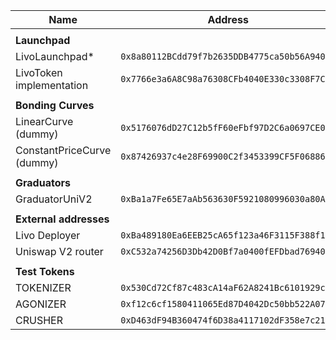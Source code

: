 | **Name**                   | **Address**                                  |
| -------------------------- | -------------------------------------------- |
|                            |
| **Launchpad**              |
| LivoLaunchpad*             | `0x8a80112BCdd79f7b2635DDB4775ca50b56A940B2` |
| LivoToken implementation   | `0x7766e3a6A8C98a76308CFb4040E330c3308F7C73` |
|                            |
| **Bonding Curves**         |
| LinearCurve (dummy)        | `0x5176076dD27C12b5fF60eFbf97D2C6a0697CE0DF` |
| ConstantPriceCurve (dummy) | `0x87426937c4e28F69900C2f3453399CF5F06886D7` |
|                            |
| **Graduators**             |
| GraduatorUniV2             | `0xBa1a7Fe65E7aAb563630F5921080996030a80AA1` |
|                            |
| **External addresses**     |
| Livo Deployer              | `0xBa489180Ea6EEB25cA65f123a46F3115F388f181` |
| Uniswap V2 router          | `0xC532a74256D3Db42D0Bf7a0400fEFDbad7694008` |
|                            |
| **Test Tokens**            |
| TOKENIZER                  | `0x530Cd72Cf87c483cA14aF62A8241Bc6101929cD2` |
| AGONIZER                   | `0xf12c6cf1580411065Ed87D4042Dc50bb522A0780` |
| CRUSHER                    | `0xD463dF94B360474f6D38a4117102dF358e7c2154` |

